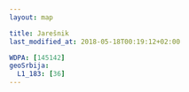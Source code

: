 ```yaml
---
layout: map

title: Jarešnik
last_modified_at: 2018-05-18T00:19:12+02:00

WDPA: [145142]
geoSrbija:
  L1_183: [36]
---
```

